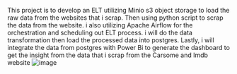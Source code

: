 This project is to develop an ELT utilizing Minio s3 object storage to load the raw data from the websites that i scrap. Then using python script to scrap the data from the website. i also utilizing Apache Airflow for the orchestration and scheduling out ELT process. i will do the data transformation then load the processed data into postgres.
Lastly, i will integrate the data from postgres with Power Bi to generate the dashboard to get the insight from the data that i scrap from the Carsome and Imdb website
![image](https://github.com/user-attachments/assets/57c81370-697c-47b7-bf58-17ef3fbb6c4c)
